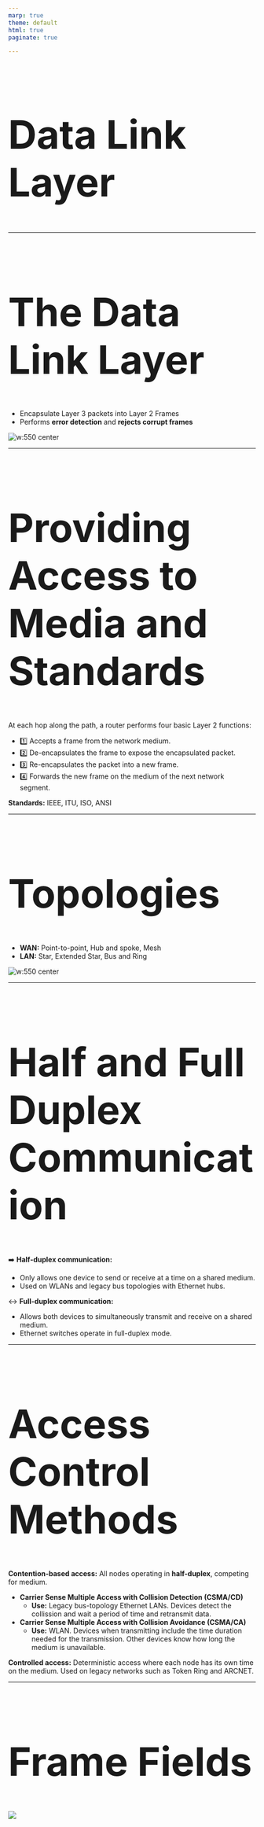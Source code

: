 ```yaml
---
marp: true
theme: default
html: true
paginate: true

---
```

<style>
img[alt~="center"] {
  display: block;
  margin: 0 auto;
}
</style>

<style scoped>
h1 {
  font-size: 80px;
}
</style>

<!-- _class: invert -->

<!-- _paginate: false -->

# Data Link Layer

<!-- _footer: "📕 CCNA1v7 Module 6 Data Link Layer\n🧑🏻‍🏫 Pedro Durán" -->

---

# The Data Link Layer

- Encapsulate Layer 3 packets into Layer 2 Frames
- Performs **error detection** and **rejects corrupt frames**

![w:550 center](img/datalinklayer.png)

---

# Providing Access to Media and Standards

At each hop along the path, a router performs four basic Layer 2 functions:
- 1️⃣ Accepts a frame from the network medium.
- 2️⃣ De-encapsulates the frame to expose the encapsulated packet.
- 3️⃣ Re-encapsulates the packet into a new frame.
- 4️⃣ Forwards the new frame on the medium of the next network segment.

**Standards:** IEEE, ITU, ISO, ANSI

<!-- _footer: 📝 6.1.5 -->

---

# Topologies

- **WAN:** Point-to-point, Hub and spoke, Mesh
- **LAN:** Star, Extended Star, Bus and Ring

![w:550 center](img/lantopologies.png)

---

# Half and Full Duplex Communication

➡️ **Half-duplex communication:**
- Only allows one device to send or receive at a time on a shared medium.
- Used on WLANs and legacy bus topologies with Ethernet hubs.

↔️ **Full-duplex communication:**
- Allows both devices to simultaneously transmit and receive on a shared medium.
- Ethernet switches operate in full-duplex mode.

---

# Access Control Methods

**Contention-based access:** All nodes operating in **half-duplex**, competing for medium.
  - **Carrier Sense Multiple Access with Collision Detection (CSMA/CD)**
    - **Use:** Legacy bus-topology Ethernet LANs. Devices detect the collission and wait a period of time and retransmit data.
  - **Carrier Sense Multiple Access with Collision Avoidance (CSMA/CA)**
    - **Use:** WLAN. Devices when transmitting include the time duration needed for the transmission. Other devices know how long the medium is unavailable.

**Controlled access:** Deterministic access where each node has its own time on the medium. Used on legacy networks such as Token Ring and ARCNET.

<!-- _footer: 📝 6.2.9 -->

---

# Frame Fields

![](img/framefields.png)

<!-- _footer: 📝 6.3.5 + 6.4.2 -->